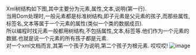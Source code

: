 Xml树结构如下图,其中主要分为元素,属性,文本,说明(第一行).  
当用Dom处理时,一般元素都是标准树结构,即子元素是父元素的孩子,而那些属性,标签名,文本等属于一个元素的属性(类似一个类的数据成员).  
所以编程时找元素一般都用树结构,不包括属性,文本,标签等.他们作为一个元素的数据.也就是说一个元素的所有孩子都是元素.  
对一个xml文档而言,其第一个孩子为说明,第二个孩子为根元素.  哎哎哎!
![image](https://github.com/CSLP/C-Plus-Plus/blob/master/References/ct_nodetree1.gif)

